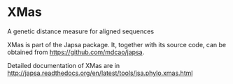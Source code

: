 XMas
====

A genetic distance measure for aligned sequences

XMas is part of the Japsa package. It, together with its source code, can be obtained from https://github.com/mdcao/japsa.

Detailed documentation of XMas are in http://japsa.readthedocs.org/en/latest/tools/jsa.phylo.xmas.html
